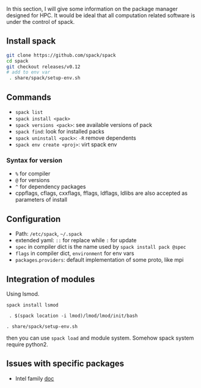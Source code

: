 In this section, I will give some information on the package manager designed for HPC. It would be ideal that all computation related software is under the control of spack.

## Install spack

```bash
git clone https://github.com/spack/spack
cd spack
git checkout releases/v0.12
# add to env var
 . share/spack/setup-env.sh
```

## Commands

* `spack list`
* `spack install <pack>`
* `spack versions <pack>`: see available versions of pack
* `spack find`: look for installed packs
* `spack uninstall <pack>`: `-R` remove dependents
* `spack env create <proj>`: virt spack env

### Syntax for version

* `%` for compiler
* `@` for versions
* `^` for dependency packages
* cppflags, cflags, cxxflags, fflags, ldflags, ldlibs are also accepted as parameters of install

## Configuration

* Path: `/etc/spack`, `~/.spack`
* extended yaml: `::` for replace while `:` for update
* `spec` in compiler dict is the name used by `spack install pack @spec`
* `flags` in compiler dict, `environment` for env vars
* `packages`.`providers`: default implementation of some proto, like mpi

## Integration of modules

Using lsmod.

`spack install lsmod`

` . $(spack location -i lmod)/lmod/lmod/init/bash`

`. share/spack/setup-env.sh`

then you can use `spack load` and module system. Somehow spack system require python2.

## Issues with specific packages

* Intel family [doc](https://spack.readthedocs.io/en/latest/build_systems/intelpackage.html)
